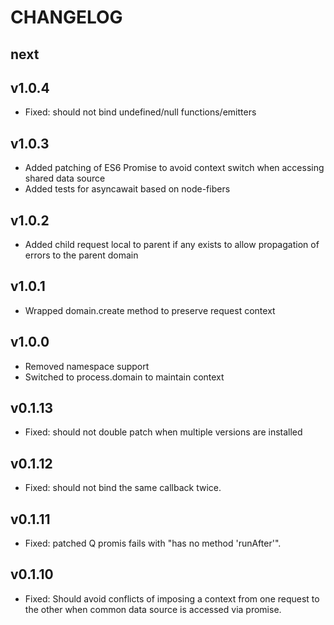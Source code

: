 # CHANGELOG

## next

## v1.0.4
* Fixed: should not bind undefined/null functions/emitters

## v1.0.3
* Added patching of ES6 Promise to avoid context switch when accessing shared data source
* Added tests for asyncawait based on node-fibers

## v1.0.2
* Added child request local to parent if any exists to allow propagation of errors to the parent domain

## v1.0.1
* Wrapped domain.create method to preserve request context

## v1.0.0
* Removed namespace support
* Switched to process.domain to maintain context

## v0.1.13
* Fixed: should not double patch when multiple versions are installed

## v0.1.12
* Fixed: should not bind the same callback twice.

## v0.1.11
* Fixed: patched Q promis fails with "has no method 'runAfter'".

## v0.1.10
* Fixed: Should avoid conflicts of imposing a context from one request to the other when common data source is accessed via promise.
